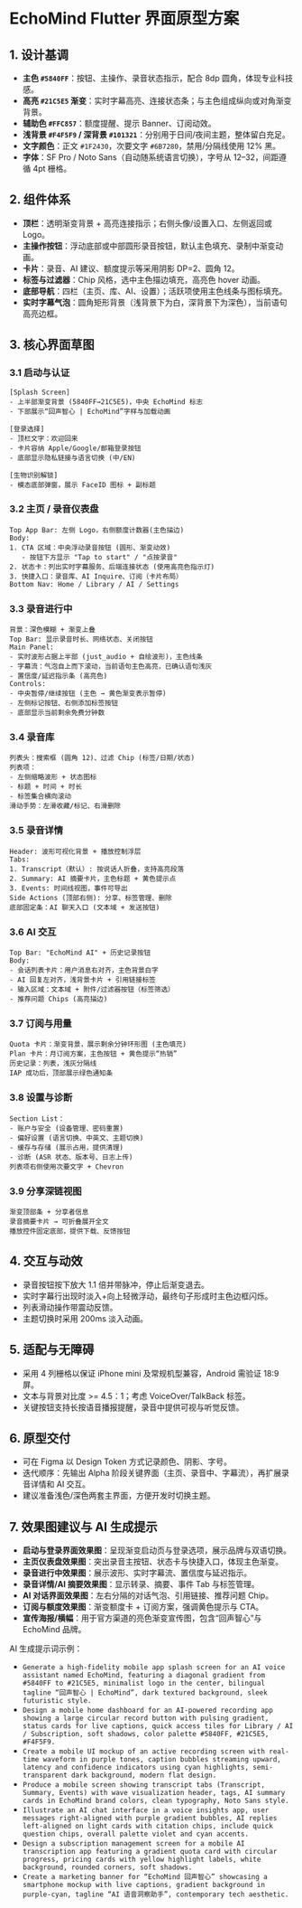 # EchoMind Flutter 界面原型方案

## 1. 设计基调
- **主色 `#5840FF`**：按钮、主操作、录音状态指示，配合 8dp 圆角，体现专业科技感。
- **高亮 `#21C5E5` 渐变**：实时字幕高亮、连接状态条；与主色组成纵向或对角渐变背景。
- **辅助色 `#FFC857`**：额度提醒、提示 Banner、订阅动效。
- **浅背景 `#F4F5F9` / 深背景 `#101321`**：分别用于日间/夜间主题，整体留白充足。
- **文字颜色**：正文 `#1F2430`，次要文字 `#6B7280`，禁用/分隔线使用 12% 黑。
- **字体**：SF Pro / Noto Sans（自动随系统语言切换），字号从 12–32，间距遵循 4pt 栅格。

## 2. 组件体系
- **顶栏**：透明渐变背景 + 高亮连接指示；右侧头像/设置入口、左侧返回或 Logo。
- **主操作按钮**：浮动底部或中部圆形录音按钮，默认主色填充、录制中渐变动画。
- **卡片**：录音、AI 建议、额度提示等采用阴影 DP=2、圆角 12。
- **标签与过滤器**：Chip 风格，选中主色描边填充，高亮色 hover 动画。
- **底部导航**：四栏（主页、库、AI、设置）；活跃项使用主色线条与图标填充。
- **实时字幕气泡**：圆角矩形背景（浅背景下为白，深背景下为深色），当前语句高亮边框。

## 3. 核心界面草图

### 3.1 启动与认证
```
[Splash Screen]
- 上半部渐变背景 (5840FF→21C5E5)，中央 EchoMind 标志
- 下部展示“回声智心 | EchoMind”字样与加载动画

[登录选择]
- 顶栏文字：欢迎回来
- 卡片容纳 Apple/Google/邮箱登录按钮
- 底部显示隐私链接与语言切换 (中/EN)

[生物识别解锁]
- 模态底部弹窗，展示 FaceID 图标 + 副标题
```

### 3.2 主页 / 录音仪表盘
```
Top App Bar: 左侧 Logo，右侧额度计数器(主色描边)
Body:
1. CTA 区域：中央浮动录音按钮 (圆形、渐变动效)
   - 按钮下方显示 "Tap to start" / "点按录音"
2. 状态卡：列出实时字幕服务、后端连接状态 (使用高亮色指示灯)
3. 快捷入口：录音库、AI Inquire、订阅（卡片布局）
Bottom Nav: Home / Library / AI / Settings
```

### 3.3 录音进行中
```
背景：深色模糊 + 渐变上叠
Top Bar: 显示录音时长、网络状态、关闭按钮
Main Panel:
- 实时波形占据上半部 (just_audio + 自绘波形)，主色线条
- 字幕流：气泡自上而下滚动，当前语句主色高亮，已确认语句浅灰
- 置信度/延迟指示条 (高亮色)
Controls:
- 中央暂停/继续按钮 (主色 → 黄色渐变表示暂停)
- 左侧标记按钮、右侧添加标签按钮
- 底部显示当前剩余免费分钟数
```

### 3.4 录音库
```
列表头：搜索框 (圆角 12)、过滤 Chip (标签/日期/状态)
列表项：
- 左侧缩略波形 + 状态图标
- 标题 + 时间 + 时长
- 标签集合横向滚动
滑动手势：左滑收藏/标记、右滑删除
```

### 3.5 录音详情
```
Header: 波形可视化背景 + 播放控制浮层
Tabs:
1. Transcript（默认）: 按说话人折叠，支持高亮段落
2. Summary: AI 摘要卡片，主色标题 + 黄色提示点
3. Events: 时间线视图，事件可导出
Side Actions (顶部右侧): 分享、标签管理、删除
底部固定条：AI 聊天入口 (文本域 + 发送按钮)
```

### 3.6 AI 交互
```
Top Bar: "EchoMind AI" + 历史记录按钮
Body:
- 会话列表卡片：用户消息右对齐，主色背景白字
- AI 回复左对齐，浅背景卡片 + 引用链接标签
- 输入区域：文本域 + 附件/过滤器按钮（标签筛选）
- 推荐问题 Chips (高亮描边)
```

### 3.7 订阅与用量
```
Quota 卡片：渐变背景，展示剩余分钟环形图 (主色填充)
Plan 卡片：月订阅方案，主色按钮 + 黄色提示“热销”
历史记录：列表，浅灰分隔线
IAP 成功后，顶部展示绿色通知条
```

### 3.8 设置与诊断
```
Section List：
- 账户与安全 (设备管理、密码重置)
- 偏好设置 (语言切换、中英文、主题切换)
- 缓存与存储 (展示占用，提供清理)
- 诊断 (ASR 状态、版本号、日志上传)
列表项右侧使用次要文字 + Chevron
```

### 3.9 分享深链视图
```
渐变顶部条 + 分享者信息
录音摘要卡片 → 可折叠展开全文
播放控件固定底部，提供下载、反馈按钮
```

## 4. 交互与动效
- 录音按钮按下放大 1.1 倍并带脉冲，停止后渐变退去。
- 实时字幕行出现时淡入+向上轻微浮动，最终句子形成时主色边框闪烁。
- 列表滑动操作带震动反馈。
- 主题切换时采用 200ms 淡入动画。

## 5. 适配与无障碍
- 采用 4 列栅格以保证 iPhone mini 及常规机型兼容，Android 需验证 18:9 屏。
- 文本与背景对比度 >= 4.5：1；考虑 VoiceOver/TalkBack 标签。
- 关键按钮支持长按语音播报提醒，录音中提供可视与听觉反馈。

## 6. 原型交付
- 可在 Figma 以 Design Token 方式记录颜色、阴影、字号。
- 迭代顺序：先输出 Alpha 阶段关键界面（主页、录音中、字幕流），再扩展录音详情和 AI 交互。
- 建议准备浅色/深色两套主界面，方便开发时切换主题。

## 7. 效果图建议与 AI 生成提示
- **启动与登录界面效果图**：呈现渐变启动页与登录选项，展示品牌与双语切换。
- **主页仪表盘效果图**：突出录音主按钮、状态卡与快捷入口，体现主色渐变。
- **录音进行中效果图**：展示波形、实时字幕流、置信度与延迟指示。
- **录音详情/AI 摘要效果图**：显示转录、摘要、事件 Tab 与标签管理。
- **AI 对话界面效果图**：左右分隔的对话气泡、引用链接、推荐问题 Chip。
- **订阅与额度效果图**：渐变额度卡 + 订阅方案，强调黄色提示与 CTA。
- **宣传海报/横幅**：用于官方渠道的亮色渐变宣传图，包含“回声智心”与 EchoMind 品牌。

AI 生成提示词示例：
- `Generate a high-fidelity mobile app splash screen for an AI voice assistant named EchoMind, featuring a diagonal gradient from #5840FF to #21C5E5, minimalist logo in the center, bilingual tagline “回声智心 | EchoMind”, dark textured background, sleek futuristic style.`
- `Design a mobile home dashboard for an AI-powered recording app showing a large circular record button with pulsing gradient, status cards for live captions, quick access tiles for Library / AI / Subscription, soft shadows, color palette #5840FF, #21C5E5, #F4F5F9.`
- `Create a mobile UI mockup of an active recording screen with real-time waveform in purple tones, caption bubbles streaming upward, latency and confidence indicators using cyan highlights, semi-transparent dark background, modern flat design.`
- `Produce a mobile screen showing transcript tabs (Transcript, Summary, Events) with wave visualization header, tags, AI summary cards in EchoMind brand colors, clean typography, Noto Sans style.`
- `Illustrate an AI chat interface in a voice insights app, user messages right-aligned with purple gradient bubbles, AI replies left-aligned on light cards with citation chips, include quick question chips, overall palette violet and cyan accents.`
- `Design a subscription management screen for a mobile AI transcription app featuring a gradient quota card with circular progress, pricing cards with yellow highlight labels, white background, rounded corners, soft shadows.`
- `Create a marketing banner for “EchoMind 回声智心” showcasing a smartphone mockup with live captions, gradient background in purple-cyan, tagline “AI 语音洞察助手”, contemporary tech aesthetic.`

